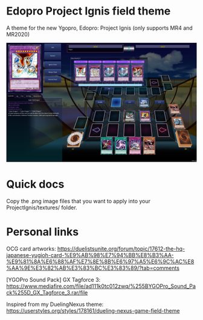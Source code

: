 # Edopro Project Ignis field theme
A theme for the new Ygopro, Edopro: Project Ignis (only supports MR4 and MR2020)

![Image description](https://raw.githubusercontent.com/sefeiba/edopro-project-ignis-theme/master/ss2.png)

# Quick docs

Copy the .png image files that you want to apply into your ProjectIgnis/textures/ folder.

# Personal links

OCG card artworks: https://duelistsunite.org/forum/topic/17612-the-hq-japanese-yugioh-card-%E9%AB%98%E7%94%BB%E8%B3%AA-%E9%81%8A%E6%88%AF%E7%8E%8B%E6%97%A5%E6%9C%AC%E8%AA%9E%E3%82%AB%E3%83%BC%E3%83%89/?tab=comments

[YGOPro Sound Pack] GX Tagforce 3: https://www.mediafire.com/file/ad111k0tc012zwq/%255BYGOPro_Sound_Pack%255D_GX_Tagforce_3.rar/file

Inspired from my DuelingNexus theme: https://userstyles.org/styles/178161/dueling-nexus-game-field-theme
